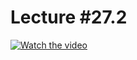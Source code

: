 # Lecture #27.2

[![Watch the video](https://img.youtube.com/vi/Sw6S48iZ6DM/0.jpg)](https://www.youtube.com/watch?v=Sw6S48iZ6DM&list=PLoROMvodv4rPzLcXBhbCFt8ahPrQGFSmN&index=69)
